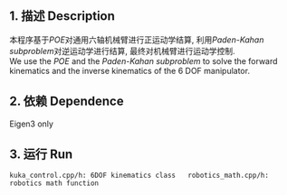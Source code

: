 ## 1. 描述  Description  
本程序基于*POE*对通用六轴机械臂进行正运动学结算, 利用*Paden-Kahan subproblem*对逆运动学进行结算, 最终对机械臂进行运动学控制.  
We use the *POE* and the *Paden-Kahan subproblem* to solve the forward kinematics and the inverse kinematics of the 6 DOF manipulator.  

## 2. 依赖  Dependence  
Eigen3  only  

## 3. 运行  Run    
`
kuka_control.cpp/h: 6DOF kinematics class  
robotics_math.cpp/h: robotics math function
`
